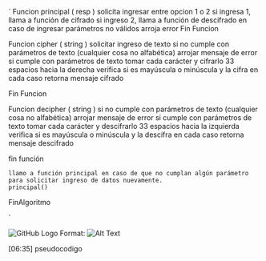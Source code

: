 `
Funcion principal ( resp )
     solicita ingresar entre opcion 1 o 2
     si ingresa 1, llama a función de cifrado
     si ingreso 2, llama a función de descifrado
     en caso de ingresar parámetros no válidos arroja error
Fin Funcion

Funcion cipher ( string )
   solicitar ingreso de texto
    si no cumple con parámetros de texto (cualquier cosa no alfabética) arrojar mensaje de error
        si cumple con parámetros de texto tomar cada carácter y cifrarlo 33 espacios hacia la derecha
        verifica si es mayúscula o minúscula y la cifra en cada caso
    retorna mensaje cifrado

Fin Funcion

Funcion decipher ( string )
       si no cumple con parámetros de texto (cualquier cosa no alfabética) arrojar mensaje de error
        si cumple con parámetros de texto tomar cada carácter y descifrarlo 33 espacios hacia la izquierda
        verifica si es mayúscula o minúscula y la descifra en cada caso
    retorna mensaje descifrado

fin función

    llamo a función principal en caso de que no cumplan algún parámetro para solicitar ingreso de datos nuevamente.
    principal()
FinAlgoritmo

`



![GitHub Logo](/images/logo.png)
Format: ![Alt Text](http://subirimagen.me/uploads/20171005081052.jpg)

[06:35] 
pseudocodigo
